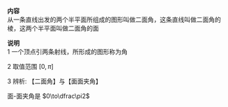 **内容**  
从一条直线出发的两个半平面所组成的图形叫做二面角，这条直线叫做二面角的棱，这两个半平面叫做二面角的面  
  
**说明**  
1 一个顶点引两条射线，所形成的图形称为角  
  
2 取值范围 $\left[0,\pi\right]$  
  
3 辨析: 【二面角】与【面面夹角】  
  
面-面夹角是 $0\to\dfrac\pi2$  
